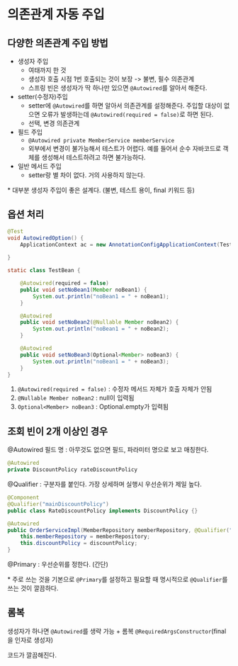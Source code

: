 # 의존관계 자동 주입

## 다양한 의존관계 주입 방법

- 생성자 주입
  - 여태까지 한 것
  - 생성자 호출 시점 1번 호출되는 것이 보장 -> 불변, 필수 의존관계
  - 스프링 빈은 생성자가 딱 하나만 있으면 `@Autowired`를 알아서 해준다.
- setter(수정자)주입
  - setter에 `@Autowired`를 하면 알아서 의존관계를 설정해준다. 주입할 대상이 없으면 오류가 발생하는데 `@Autowired(required = false)`로 하면 된다.
  - 선택, 변경 의존관계
- 필드 주입
  - `@Autowired private MemberService memberService`
  - 외부에서 변경이 불가능해서 테스트가 어렵다. 예를 들어서 순수 자바코드로 객체를 생성해서 테스트하려고 하면 불가능하다.
- 일반 메서드 주입
  - setter랑 별 차이 없다. 거의 사용하지 않는다.

\* 대부분 생성자 주입이 좋은 설계다. (불변, 테스트 용이, final 키워드 등)



## 옵션 처리

```java
@Test
void AutowiredOption() {
    ApplicationContext ac = new AnnotationConfigApplicationContext(TestBean.class);
    
}

static class TestBean {

    @Autowired(required = false)
    public void setNoBean1(Member noBean1) {
        System.out.println("noBean1 = " + noBean1);
    }

    @Autowired
    public void setNoBean2(@Nullable Member noBean2) {
        System.out.println("noBean1 = " + noBean2);
    }

    @Autowired
    public void setNoBean3(Optional<Member> noBean3) {
        System.out.println("noBean1 = " + noBean3);
    }
}
```

1. `@Autowired(required = false)` : 수정자 메서드 자체가 호출 자체가 안됨
2. `@Nullable Member noBean2` : null이 입력됨
3. `Optional<Member> noBean3` : Optional.empty가 입력됨



## 조회 빈이 2개 이상인 경우

@Autowired 필드 명 : 아무것도 없으면 필드, 파라미터 명으로 보고 매칭한다.

```java
@Autowired
private DiscountPolicy rateDiscountPolicy
```

@Qualifier : 구분자를 붙인다. 가장 상세하며 실행시 우선순위가 제일 높다.

```java
@Component
@Qualifier("mainDiscountPolicy")
public class RateDiscountPolicy implements DiscountPolicy {}
```

```java
@Autowired
public OrderServiceImpl(MemberRepository memberRepository, @Qualifier("mainDiscountPolicy") DiscountPolicydiscountPolicy) {
	this.memberRepository = memberRepository;
	this.discountPolicy = discountPolicy;
}
```

@Primary : 우선순위를 정한다. (간단)

\* 주로 쓰는 것을 기본으로 `@Primary`를 설정하고 필요할 때 명시적으로 `@Qualifier`를 쓰는 것이 깔끔하다.



## 롬복

생성자가 하나면 `@Autowired`를 생략 가능 + 롬복 `@RequiredArgsConstructor`(final을 인자로 생성자)

코드가 깔끔해진다.





